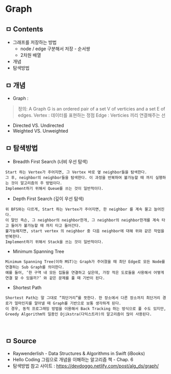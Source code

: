# Graph

## ㅁ Contents
- 그래프를 저장하는 방법
    + node / edge 구분해서 저장 - 순서쌍
    + 2차원 배열
- 개념
- 탐색방법


## ㅁ 개념
- Graph : 
> 정의: A Graph G is an ordered pair of a set V of verticies and a set E of edges.
> Vertex : 데이터를 표현하는 정점
> Edge : Verticies 끼리 연결해주는 선

- Directed VS. Undirected
- Weighted VS. Unweighted


## ㅁ 탐색방법
- Breadth First Search (너비 우선 탐색)
```
Start 하는 Vertex가 주어지면, 그 Vertex 바로 옆 neighbor들을 탐색한다.  
그 후, neighbor의 neighbor들을 탐색한다. 이 과정을 반복하여 불가능할 때 까지 실행하는 것이 알고리즘의 주 방법이다.  
Implement하기 위해서 Queue를 쓰는 것이 일반적이다.
```

- Depth First Search (깊이 우선 탐색)
```
위 BFS와는 다르게, Start 하는 Vertex가 주어지면, 한 neighbor 를 계속 물고 늘어진다.  
이 말인 즉슨, 그 neighbor의 neighbor한개, 그 neighbor의 neighbor한개를 계속 타고 들어가 불가능할 때 까지 타고 들어간다.  
불가능해지면, start vertex 의 neighbor 중 다음 neighbor에 대해 위와 같은 작업을 반복한다.  
Implement하기 위해서 Stack을 쓰는 것이 일반적이다.
```


- Minimum Spanning Tree
```
Minimum Spanning Tree(이하 MST)는 Graph가 주어졌을 때 최단 Edge로 모든 Node를 연결하는 Sub Graph를 의미한다.  
예를 들어, ‘한 구역 내 모든 집들을 연결하고 싶은데, 가장 적은 도로들을 사용해서 어떻게 연결 할 수 있을끼?’ 와 같은 문제를 풀 때 기반이 된다.
```

- Shortest Path
```
Shortest Path는 말 그대로 “최단거리”를 뜻한다. 한 장소에서 다른 장소까지 최단거리 경로가 얼마인지를 알아낼 때 Graph를 기반으로 보통 생각하게 된다.  
이 경우, 동적 프로그래밍 방법을 이용해서 Back Tracking 하는 방식으로 풀 수도 있지만, Greedy Algorithm의 일종인 Djikstra(다익스트라)의 알고리즘이 많이 사용된다.  
```



<br>

## ㅁ Source
- Raywenderlish - Data Structures & Algorithms in Swift (iBooks)
- Hello Coding 그림으로 개념을 이해하는 알고리즘 책 - Chap. 6
- 탐색방법 참고 사이트 : https://devdoggo.netlify.com/post/alg_ds/graph/
